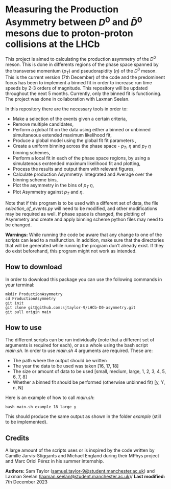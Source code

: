 # Measuring the Production Asymmetry between $D^0$ and  $\bar{D}^0$ mesons due to proton-proton collisions at the LHCb
This project is aimed to calculating the production asymmetry of the $D^0$ meson. This is done in differents regions of the phase space spanned by the transverse momentum ($p_T$) and pseudorapidity ($\eta$) of the $D^0$ meson. This is the current version (7th December) of the code and the predominent focus has been to implement a binned fit in order to increase run time speeds by 2-3 orders of magnitude. This repository will be updated throughout the next 5 months. Currently, only the binned fit is functioning. The project was done in collaboration with Laxman Seelan.

In this repository there are the necessary tools in order to:
 - Make a selection of the events given a certain criteria,
 - Remove multiple candidates,
 - Perform a global fit on the data using either a binned or unbinned simultaneous extended maximum likelihood fit,
 - Produce a global model using the global fit fit parameters ,
 - Create a uniform binning across the phase space - $p_T$, $\eta$ and $p_T$ $\eta$ binning schemes,
 - Perform a local fit in each of the phase space regions, by using a simulatenous exntended maximum likelihood fit and plotting,
 - Process the results and output them with relevant figures,
 - Calculate production Asymmetry: Integrated and Average over the binning scheme bins,
 - Plot the asymmetry in the bins of $p_T$ $\eta$,
 - Plot Asymmetry against $p_T$ and $\eta$.

Note that if this program is to be used with a different set of data, the file *selection_of_events.py* will need to be modified, and other modifications may be required as well. If phase space is changed, the plotting of Asymmetry and create and apply binning scheme python files may need to be changed.

**Warnings:**
While running the code be aware that any change to one of the scripts can lead to a malfunction. In addition, make sure that the directories that will be generated while running the program don't already exist. If they do exist beforehand, this program might not work as intended.

## How to download
In order to download this package you can use the following commands in your terminal:
```
mkdir ProductionAsymmetry
cd ProductionAsymmetry
git init
git clone git@github.com:sjtaylor-9/LHCb-D0-asymmetry.git
git pull origin main
```

## How to use
The different scripts can be run individually (note that a different set of arguments is required for each), or as a whole using the bash script *main.sh*.
In order to use *main.sh* 4 arguments are required. These are:
- The path where the output should be written
- The year the data to be used was taken [16, 17, 18]
- The size or amount of data to be used [small, medium, large, 1, 2, 3, 4, 5, 6, 7, 8]
- Whether a binned fit should be performed (otherwise unbinned fit) [y, Y, n, N]

Here is an example of how to call *main.sh*:
```
bash main.sh example 18 large y
```
This should produce the same output as shown in the folder *example* (still to be implemented).
## Credits
A large amount of the scripts uses or is inspired by the code written by Camille Jarvis-Stiggants and Michael England during their MPhys project and Marc Oriol Pérez in his summer internship.


**Authors:** Sam Taylor (samuel.taylor-9@student.manchester.ac.uk) and Laxman Seelan (laxman.seelan@student.manchester.ac.uk)/ **Last modified:** 7th December 2023
